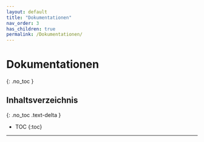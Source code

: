 ```yaml
---
layout: default
title: "Dokumentationen"
nav_order: 3
has_children: true
permalink: /Dokumentationen/
---
```


# Dokumentationen
{: .no_toc }

## Inhaltsverzeichnis
{: .no_toc .text-delta }

- TOC
{:toc}

---
